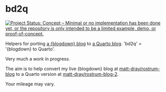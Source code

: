 
# bd2q

<!-- badges: start -->
[![Project Status: Concept – Minimal or no implementation has been done yet, or the repository is only intended to be a limited example, demo, or proof-of-concept.](https://www.repostatus.org/badges/latest/concept.svg)](https://www.repostatus.org/#concept)
<!-- badges: end -->

Helpers for porting [a {blogdown} blog](https://pkgs.rstudio.com/blogdown/) to [a Quarto blog](https://quarto.org/docs/websites/website-blog.html). 'bd2q' = '{blogdown} to Quarto'.

Very much a work in progress.

The aim is to help convert my live {blogdown} blog at [matt-dray/rostrum-blog](https://github.com/matt-dray/rostrum-blog) to a Quarto version at [matt-dray/rostrum-blog-2](https://github.com/matt-dray/rostrum-blog-2). 

Your mileage may vary. 

